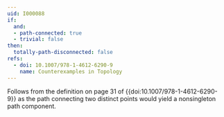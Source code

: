 ```yaml
---
uid: I000088
if:
  and:
  - path-connected: true
  - trivial: false
then:
  totally-path-disconnected: false
refs:
  - doi: 10.1007/978-1-4612-6290-9
    name: Counterexamples in Topology
---
```

Follows from the definition on page 31 of {{doi:10.1007/978-1-4612-6290-9}}
as the path connecting two distinct points would yield a nonsingleton path
component.
